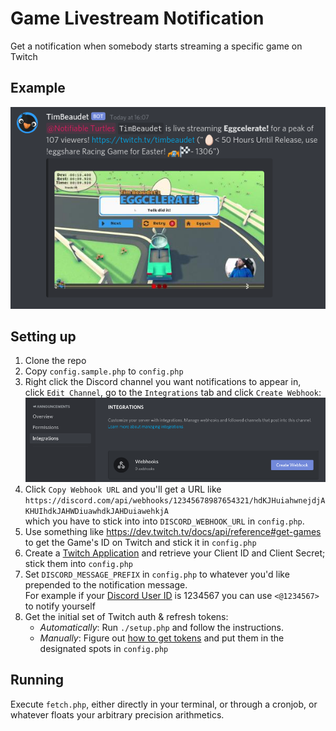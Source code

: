 # Game Livestream Notification
Get a notification when somebody starts streaming a specific game on Twitch

## Example
![](https://github.com/tsjost/GameLivestreamNotification/blob/assets/screenshot01.png)

## Setting up
1. Clone the repo
2. Copy `config.sample.php` to `config.php`
3. Right click the Discord channel you want notifications to appear in,  
click `Edit Channel`, go to the `Integrations` tab and click `Create Webhook`:
![](https://github.com/tsjost/GameLivestreamNotification/blob/assets/discord01.png)
4. Click `Copy Webhook URL` and you'll get a URL like  
`https://discord.com/api/webhooks/12345678987654321/hdKJHuiahwnejdjAKHUIhdkJAHWDiuawhdkJAHDuiawehkjA`  
which you have to stick into into `DISCORD_WEBHOOK_URL` in `config.php`.
5. Use something like https://dev.twitch.tv/docs/api/reference#get-games to get the Game's ID on Twitch and stick it in `config.php`
6. Create a [Twitch Application](https://dev.twitch.tv/console/) and retrieve your Client ID and Client Secret; stick them into `config.php`
7. Set `DISCORD_MESSAGE_PREFIX` in `config.php` to whatever you'd like prepended to the notification message.  
For example if your [Discord User ID](https://support.discord.com/hc/en-us/articles/206346498-Where-can-I-find-my-User-Server-Message-ID-) is 1234567 you can use `<@1234567>` to notify yourself
8. Get the initial set of Twitch auth & refresh tokens:
	* _Automatically_: Run `./setup.php` and follow the instructions.
	* _Manually_: Figure out [how to get tokens](https://dev.twitch.tv/docs/authentication#getting-tokens) and put them in the designated spots in `config.php`

## Running
Execute `fetch.php`, either directly in your terminal, or through a cronjob, or whatever floats your arbitrary precision arithmetics.
